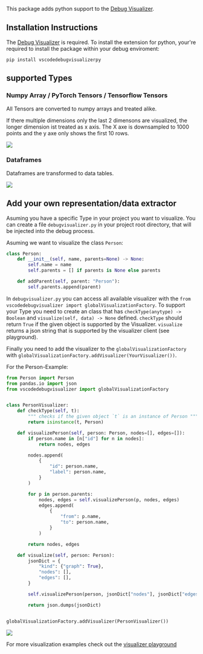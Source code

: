 This package adds python support to the [Debug Visualizer](https://marketplace.visualstudio.com/items?itemName=hediet.debug-visualizer).

## Installation Instructions

The  [Debug Visualizer](https://marketplace.visualstudio.com/items?itemName=hediet.debug-visualizer) is required. To install the extension for python, your're required to install the package within your debug enviroment:

`pip install vscodedebugvisualizerpy`

## supported Types

### Numpy Array / PyTorch Tensors / Tensorflow Tensors

All Tensors are converted to numpy arrays and treated alike.

If there multiple dimensions only the last 2 dimensons are visualized, the longer dimension ist treated as x axis. The X axe is downsampled to 1000 points and the y axe only shows the first 10 rows.

![](docs/np-array.png)

### Dataframes

Dataframes are transformed to data tables.

![](docs/dataframes.png)

## Add your own representation/data extractor

Asuming you have a specific Type in your project you want to visualize. You can create a file `debugvisualizer.py` in your project root directory, that will be injected into the debug process.

Asuming we want to visualize the class `Person`:

```python
class Person:
    def __init__(self, name, parents=None) -> None:
        self.name = name
        self.parents = [] if parents is None else parents

    def addParent(self, parent: "Person"):
        self.parents.append(parent)

```

In `debugvisualizer.py` you can access all available visualizer with the `from vscodedebugvisualizer import globalVisualizationFactory`. To support your Type you need to create an class that has `checkType(anytype) -> Boolean` and `visualize(self, data) -> None` defined.
`checkType` should return `True` if the given object is supported by the Visualizer.
`visualize` returns a json string that is supported by the visualizer client (see playground).

Finally you need to add the visualizer to the `globalVisualizationFactory` with `globalVisualizationFactory.addVisualizer(YourVisualizer())`.

For the Person-Example:

```python
from Person import Person
from pandas.io import json
from vscodedebugvisualizer import globalVisualizationFactory


class PersonVisualizer:
    def checkType(self, t):
        """ checks if the given object `t` is an instance of Person """
        return isinstance(t, Person)

    def visualizePerson(self, person: Person, nodes=[], edges=[]):
        if person.name in [n["id"] for n in nodes]:
            return nodes, edges

        nodes.append(
            {
                "id": person.name,
                "label": person.name,
            }
        )

        for p in person.parents:
            nodes, edges = self.visualizePerson(p, nodes, edges)
            edges.append(
                {
                    "from": p.name,
                    "to": person.name,
                }
            )

        return nodes, edges

    def visualize(self, person: Person):
        jsonDict = {
            "kind": {"graph": True},
            "nodes": [],
            "edges": [],
        }

        self.visualizePerson(person, jsonDict["nodes"], jsonDict["edges"])

        return json.dumps(jsonDict)


globalVisualizationFactory.addVisualizer(PersonVisualizer())
```

![](docs/PersonDebug.png)


For more visualization examples check out the [visualizer playground](https://hediet.github.io/visualization/?darkTheme=1)